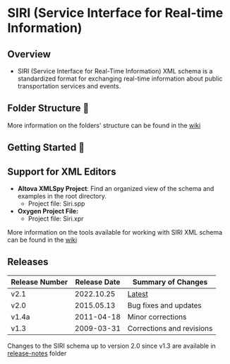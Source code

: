 # SIRI (Service Interface for Real-time Information)
## Overview

- SIRI (Service Interface for Real-Time Information) XML schema is a standardized format for exchanging real-time information about public transportation services and events.

## Folder Structure 📁

More information on the folders' structure can be found in the [wiki](https://github.com/TuThoThai/SIRI/wiki/Structure-%26-Compatibility/_edit#folders)

## Getting Started 🚀

## Support for XML Editors 

- **Altova XMLSpy Project**: Find an organized view of the schema and examples in the root directory.
  - Project file: Siri.spp
- **Oxygen Project File:**
  - Project file: Siri.xpr

More information on the tools available for working with SIRI XML schema can be found in the [wiki](https://github.com/TuThoThai/SIRI/wiki/Software-&-tools)

## Releases

| Release Number | Release Date | Summary of Changes         |
|----------------|--------------|----------------------------|
| v2.1           | 2022.10.25   | [Latest](https://github.com/SIRI-CEN/SIRI/releases/tag/v2.1) |
| v2.0           | 2015.05.13   | Bug fixes and updates      |
| v1.4a          | 2011-04-18   | Minor corrections          |
| v1.3           | 2009-03-31   | Corrections and revisions  |

Changes to the SIRI schema up to version 2.0 since v1.3 are available in [release-notes](release-notes) folder

